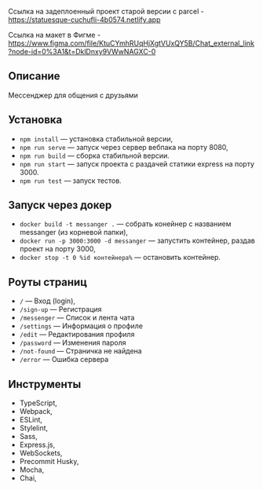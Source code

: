 Ссылка на задеплоенный проект старой версии с parcel - https://statuesque-cuchufli-4b0574.netlify.app

Ссылка на макет в Фигме - https://www.figma.com/file/KtuCYmhRUqHjXgtVUxQY5B/Chat_external_link?node-id=0%3A1&t=DklDnxy9VWwNAGXC-0

## Описание
Мессенджер для общения с друзьями

## Установка

- `npm install` — установка стабильной версии,
- `npm run serve` — запуск через сервер вебпака на порту 8080,
- `npm run build` — сборка стабильной версии.
- `npm run start` — запуск проекта с раздачей статики express на порту 3000.
- `npm run test` — запуск тестов.

## Запуск через докер

- `docker build -t messanger .` — собрать конейнер с названием messanger (из корневой папки),
- `docker run -p 3000:3000 -d messanger` — запустить контейнер, раздав проект на порту 3000,
- `docker stop -t 0 %id контейнера%` — остановить контейнер.

## **Роуты страниц**

- `/` — Вход (login),
- `/sign-up` — Регистрация
- `/messenger` — Список и лента чата
- `/settings` — Информация о профиле
- `/edit` — Редактирования профиля
- `/password` — Изменения пароля
- `/not-found` — Страничка не найдена
- `/error` — Ошибка сервера

## Инструменты

- TypeScript,
- Webpack,
- ESLint,
- Stylelint,
- Sass,
- Express.js,
- WebSockets,
- Precommit Husky,
- Mocha,
- Chai,
